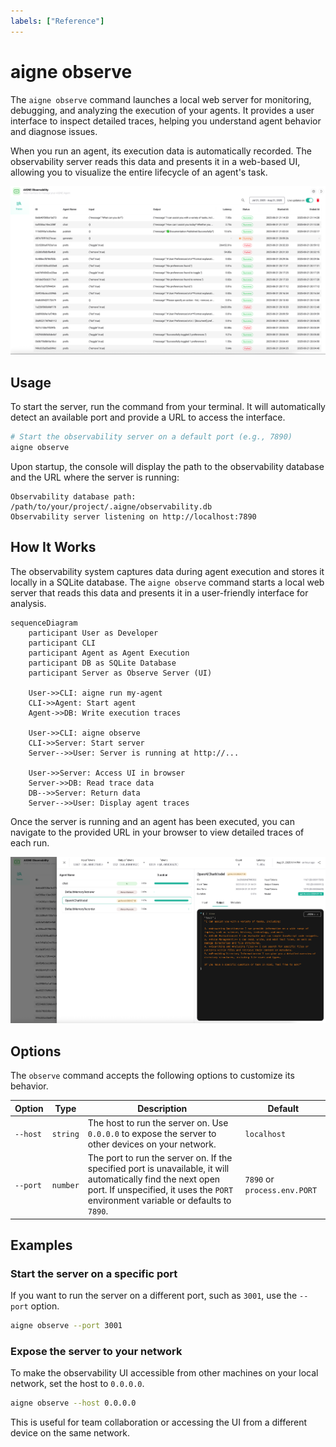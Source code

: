 ```yaml
---
labels: ["Reference"]
---
```


# aigne observe

The `aigne observe` command launches a local web server for monitoring, debugging, and analyzing the execution of your agents. It provides a user interface to inspect detailed traces, helping you understand agent behavior and diagnose issues.

When you run an agent, its execution data is automatically recorded. The observability server reads this data and presents it in a web-based UI, allowing you to visualize the entire lifecycle of an agent's task.

![The user interface of the observability server](../assets/observe/observe-running-interface.png)

## Usage

To start the server, run the command from your terminal. It will automatically detect an available port and provide a URL to access the interface.

```bash
# Start the observability server on a default port (e.g., 7890)
aigne observe
```

Upon startup, the console will display the path to the observability database and the URL where the server is running:

```console
Observability database path: /path/to/your/project/.aigne/observability.db
Observability server listening on http://localhost:7890
```

## How It Works

The observability system captures data during agent execution and stores it locally in a SQLite database. The `aigne observe` command starts a local web server that reads this data and presents it in a user-friendly interface for analysis.

```mermaid
sequenceDiagram
    participant User as Developer
    participant CLI
    participant Agent as Agent Execution
    participant DB as SQLite Database
    participant Server as Observe Server (UI)

    User->>CLI: aigne run my-agent
    CLI->>Agent: Start agent
    Agent->>DB: Write execution traces

    User->>CLI: aigne observe
    CLI->>Server: Start server
    Server-->>User: Server is running at http://...
    
    User->>Server: Access UI in browser
    Server->>DB: Read trace data
    DB-->>Server: Return data
    Server-->>User: Display agent traces
```

Once the server is running and an agent has been executed, you can navigate to the provided URL in your browser to view detailed traces of each run.

![Viewing call details for a specific agent run](../assets/observe/observe-view-call-details.png)

## Options

The `observe` command accepts the following options to customize its behavior.

| Option   | Type     | Description                                                                                                                                                             | Default                |
|----------|----------|-------------------------------------------------------------------------------------------------------------------------------------------------------------------------|------------------------|
| `--host` | `string` | The host to run the server on. Use `0.0.0.0` to expose the server to other devices on your network.                                                                     | `localhost`            |
| `--port` | `number` | The port to run the server on. If the specified port is unavailable, it will automatically find the next open port. If unspecified, it uses the `PORT` environment variable or defaults to `7890`. | `7890` or `process.env.PORT` |

## Examples

### Start the server on a specific port

If you want to run the server on a different port, such as `3001`, use the `--port` option.

```bash
aigne observe --port 3001
```

### Expose the server to your network

To make the observability UI accessible from other machines on your local network, set the host to `0.0.0.0`.

```bash
aigne observe --host 0.0.0.0
```

This is useful for team collaboration or accessing the UI from a different device on the same network.